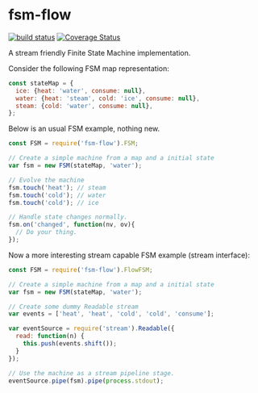 # fsm-flow

[![build status](https://secure.travis-ci.org/ccortezia/fsm-flow.png)](http://travis-ci.org/ccortezia/fsm-flow)
[![Coverage Status](https://coveralls.io/repos/ccortezia/fsm-flow/badge.svg?branch=master)](https://coveralls.io/r/ccortezia/fsm-flow?branch=master)

A stream friendly Finite State Machine implementation.

Consider the following FSM map representation:
```js
const stateMap = {
  ice: {heat: 'water', consume: null},
  water: {heat: 'steam', cold: 'ice', consume: null},
  steam: {cold: 'water', consume: null},
};
```

Below is an usual FSM example, nothing new.

```js
const FSM = require('fsm-flow').FSM;

// Create a simple machine from a map and a initial state
var fsm = new FSM(stateMap, 'water');

// Evolve the machine
fsm.touch('heat'); // steam
fsm.touch('cold'); // water
fsm.touch('cold'); // ice

// Handle state changes normally.
fsm.on('changed', function(nv, ov){
  // Do your thing.
});

```

Now a more interesting stream capable FSM example (stream interface):

```js
const FSM = require('fsm-flow').FlowFSM;

// Create a simple machine from a map and a initial state
var fsm = new FSM(stateMap, 'water');

// Create some dummy Readable stream
var events = ['heat', 'heat', 'cold', 'cold', 'consume'];

var eventSource = require('stream').Readable({
  read: function(n) {
    this.push(events.shift());
  }
});

// Use the machine as a stream pipeline stage.
eventSource.pipe(fsm).pipe(process.stdout);

```
